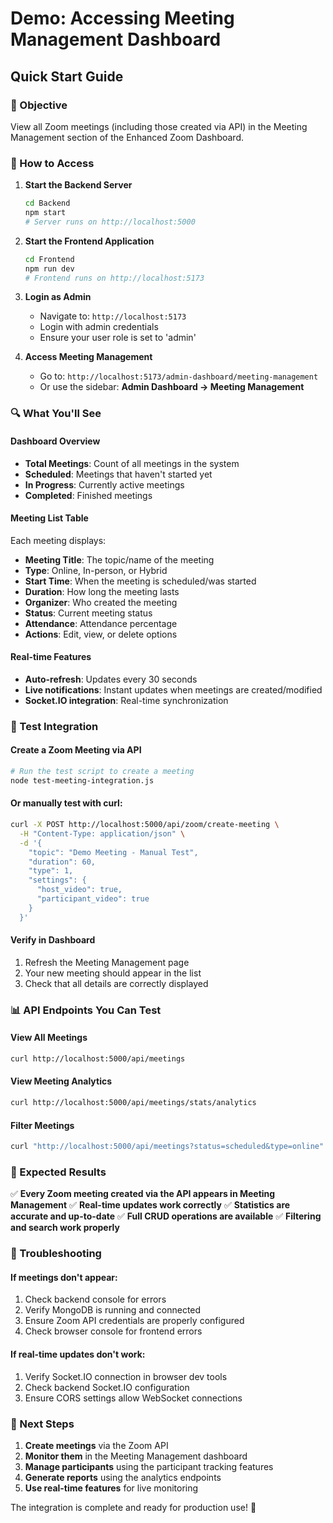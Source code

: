 # Demo: Accessing Meeting Management Dashboard

## Quick Start Guide

### 🎯 Objective
View all Zoom meetings (including those created via API) in the Meeting Management section of the Enhanced Zoom Dashboard.

### 📍 How to Access

1. **Start the Backend Server**
   ```bash
   cd Backend
   npm start
   # Server runs on http://localhost:5000
   ```

2. **Start the Frontend Application**
   ```bash
   cd Frontend
   npm run dev
   # Frontend runs on http://localhost:5173
   ```

3. **Login as Admin**
   - Navigate to: `http://localhost:5173`
   - Login with admin credentials
   - Ensure your user role is set to 'admin'

4. **Access Meeting Management**
   - Go to: `http://localhost:5173/admin-dashboard/meeting-management`
   - Or use the sidebar: **Admin Dashboard → Meeting Management**

### 🔍 What You'll See

#### Dashboard Overview
- **Total Meetings**: Count of all meetings in the system
- **Scheduled**: Meetings that haven't started yet
- **In Progress**: Currently active meetings
- **Completed**: Finished meetings

#### Meeting List Table
Each meeting displays:
- **Meeting Title**: The topic/name of the meeting
- **Type**: Online, In-person, or Hybrid
- **Start Time**: When the meeting is scheduled/was started
- **Duration**: How long the meeting lasts
- **Organizer**: Who created the meeting
- **Status**: Current meeting status
- **Attendance**: Attendance percentage
- **Actions**: Edit, view, or delete options

#### Real-time Features
- **Auto-refresh**: Updates every 30 seconds
- **Live notifications**: Instant updates when meetings are created/modified
- **Socket.IO integration**: Real-time synchronization

### 🧪 Test Integration

#### Create a Zoom Meeting via API
```bash
# Run the test script to create a meeting
node test-meeting-integration.js
```

#### Or manually test with curl:
```bash
curl -X POST http://localhost:5000/api/zoom/create-meeting \
  -H "Content-Type: application/json" \
  -d '{
    "topic": "Demo Meeting - Manual Test",
    "duration": 60,
    "type": 1,
    "settings": {
      "host_video": true,
      "participant_video": true
    }
  }'
```

#### Verify in Dashboard
1. Refresh the Meeting Management page
2. Your new meeting should appear in the list
3. Check that all details are correctly displayed

### 📊 API Endpoints You Can Test

#### View All Meetings
```bash
curl http://localhost:5000/api/meetings
```

#### View Meeting Analytics
```bash
curl http://localhost:5000/api/meetings/stats/analytics
```

#### Filter Meetings
```bash
curl "http://localhost:5000/api/meetings?status=scheduled&type=online"
```

### 🚀 Expected Results

✅ **Every Zoom meeting created via the API appears in Meeting Management**
✅ **Real-time updates work correctly**
✅ **Statistics are accurate and up-to-date**
✅ **Full CRUD operations are available**
✅ **Filtering and search work properly**

### 🔧 Troubleshooting

#### If meetings don't appear:
1. Check backend console for errors
2. Verify MongoDB is running and connected
3. Ensure Zoom API credentials are properly configured
4. Check browser console for frontend errors

#### If real-time updates don't work:
1. Verify Socket.IO connection in browser dev tools
2. Check backend Socket.IO configuration
3. Ensure CORS settings allow WebSocket connections

### 📝 Next Steps

1. **Create meetings** via the Zoom API
2. **Monitor them** in the Meeting Management dashboard
3. **Manage participants** using the participant tracking features
4. **Generate reports** using the analytics endpoints
5. **Use real-time features** for live monitoring

The integration is complete and ready for production use! 🎉
